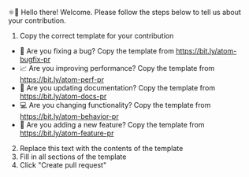 ⚛👋 Hello there! Welcome. Please follow the steps below to tell us about your contribution.

1. Copy the correct template for your contribution
  - 🐛 Are you fixing a bug? Copy the template from <https://bit.ly/atom-bugfix-pr>
  - 📈 Are you improving performance? Copy the template from <https://bit.ly/atom-perf-pr>
  - 📝 Are you updating documentation? Copy the template from <https://bit.ly/atom-docs-pr>
  - 💻 Are you changing functionality? Copy the template from <https://bit.ly/atom-behavior-pr>
 - 📝 Are you adding a new feature? Copy the template from <https://bit.ly/atom-feature-pr>
 
2. Replace this text with the contents of the template
3. Fill in all sections of the template
4. Click "Create pull request"